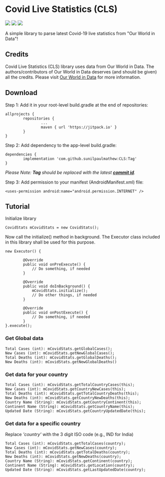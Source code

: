 # Covid Live Statistics (CLS)

![](https://img.shields.io/github/languages/top/sunilpaulmathew/covidlivestats)
![](https://img.shields.io/github/contributors/sunilpaulmathew/covidlivestats)
![](https://img.shields.io/github/license/sunilpaulmathew/covidlivestats)

A simple library to parse latest Covid-19 live statistics from "Our World in Data"!

## Credits
Covid Live Statistics (CLS) library uses data from Our World in Data. The authors/contributors of Our World in Data deserves (and should be given) all the credits. Please visit [Our World in Data](https://ourworldindata.org/) for more information.

## Download

Step 1: Add it in your root-level build.gradle at the end of repositories:
```
allprojects {
        repositories {
                ...
                maven { url 'https://jitpack.io' }
        }
}
```

Step 2: Add dependency to the app-level build.gradle:
```
dependencies {
        implementation 'com.github.sunilpaulmathew:CLS:Tag'
}
```
*Please Note: **Tag** should be replaced with the latest **[commit id](https://github.com/sunilpaulmathew/CLS/commits/master)**.*

Step 3: Add permission to your manifest (AndroidManifest.xml) file:
```
<uses-permission android:name="android.permission.INTERNET" />
```

## Tutorial

Initialize library
```
CovidStats mCovidStats = new CovidStats();
```

Now call the initialize() method in background. The Executor class included in this library shall be used for this purpose.
```
new Executor() {

        @Override
        public void onPreExecute() {
            // Do something, if needed
        }

        @Override
        public void doInBackground() {           
            mCovidStats.initialize();
            // Do other things, if needed
        }

        @Override
        public void onPostExecute() {
            // Do something, if needed
        }
}.execute();
```

### Get Global data
```
Total Cases (int): mCovidStats.getGlobalCases();
New Cases (int): mCovidStats.getNewGlobalCases();
Total Deaths (int): mCovidStats.getGlobalDeaths();
New Deaths (int): mCovidStats.getNewGlobalDeaths()
```

### Get data for your country
```
Total Cases (int): mCovidStats.getTotalCountryCases(this);
New Cases (int): mCovidStats.getCountryNewCases(this);
Total Deaths (int): mCovidStats.getTotalCountryDeaths(this);
New Deaths (int): mCovidStats.getCountryNewDeaths(this);
Country Name (String): mCovidStats.getCountryContinent(this);
Continent Name (String): mCovidStats.getCountryName(this);
Updated Date (String): mCovidStats.getCountryUpdatedDate(this);
```

### Get data for a specific country

Replace *'country'* with the 3 digit ISO code (e.g., IND for India)
```
Total Cases (int): mCovidStats.getTotalCases(country);
New Cases (int): mCovidStats.getNewCases(country);
Total Deaths (int): mCovidStats.getTotalDeaths(country);
New Deaths (int): mCovidStats.getNewDeaths(country);
Country Name (String): mCovidStats.getContinent(country);
Continent Name (String): mCovidStats.getLocation(country);
Updated Date (String): mCovidStats.getLastUpdatedDate(country);
```